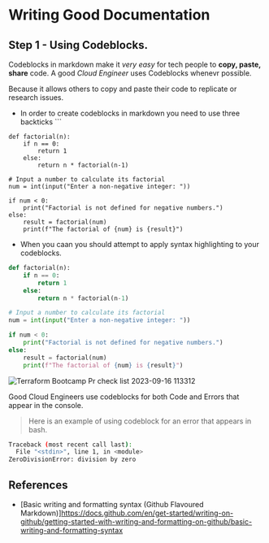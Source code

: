 # Writing Good Documentation

## Step 1 - Using Codeblocks.

Codeblocks in markdown make it *very easy* for tech people to **copy, paste, share** code.
A good _Cloud Engineer_ uses Codeblocks whenevr possible.

Because it allows others to copy and paste their code to replicate or research issues.
- In order to create codeblocks in markdown you need to use three backticks ```


```
def factorial(n):
    if n == 0:
        return 1
    else:
        return n * factorial(n-1)

# Input a number to calculate its factorial
num = int(input("Enter a non-negative integer: "))

if num < 0:
    print("Factorial is not defined for negative numbers.")
else:
    result = factorial(num)
    print(f"The factorial of {num} is {result}")
```
- When you caan you should attempt to apply syntax highlighting to your codeblocks.

```python
def factorial(n):
    if n == 0:
        return 1
    else:
        return n * factorial(n-1)

# Input a number to calculate its factorial
num = int(input("Enter a non-negative integer: "))

if num < 0:
    print("Factorial is not defined for negative numbers.")
else:
    result = factorial(num)
    print(f"The factorial of {num} is {result}")
```

![Terraform Bootcamp Pr check list 2023-09-16 113312](https://github.com/rangaraju1/github-docs-example/assets/33320534/f8d2cfdf-8eed-4964-86cc-feb211981c37)

Good Cloud Engineers use codeblocks for both Code and Errors that appear in the console.
> Here is an example of using codeblock for an error that appears in bash.

```bash
Traceback (most recent call last):
  File "<stdin>", line 1, in <module>
ZeroDivisionError: division by zero
```

## References

- [Basic writing and formatting syntax (Github Flavoured Markdown)]https://docs.github.com/en/get-started/writing-on-github/getting-started-with-writing-and-formatting-on-github/basic-writing-and-formatting-syntax
